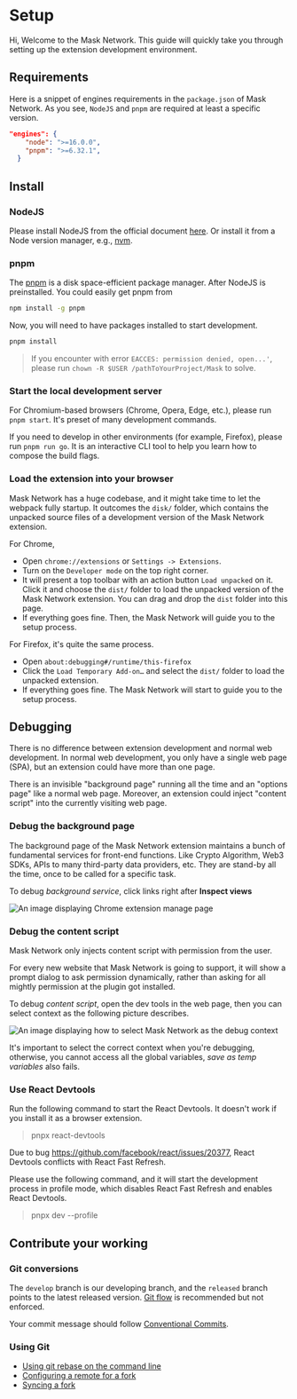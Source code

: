 # Setup

Hi, Welcome to the Mask Network. This guide will quickly take you through setting up the extension development environment.

## Requirements

Here is a snippet of engines requirements in the `package.json` of Mask Network. As you see, `NodeJS` and `pnpm` are required at least a specific version.

```json
"engines": {
    "node": ">=16.0.0",
    "pnpm": ">=6.32.1",
  }
```

## Install

### NodeJS

Please install NodeJS from the official document [here](https://nodejs.org/en/). Or install it from a Node version manager, e.g., [nvm](https://github.com/nvm-sh/nvm).

### pnpm

The [pnpm](https://pnpm.io/) is a disk space-efficient package manager. After NodeJS is preinstalled. You could easily get pnpm from

```bash
npm install -g pnpm
```

Now, you will need to have packages installed to start development.

```bash
pnpm install
```

> If you encounter with error `EACCES: permission denied, open...'`, please run `chown -R $USER /pathToYourProject/Mask` to solve.

### Start the local development server

For Chromium-based browsers (Chrome, Opera, Edge, etc.), please run `pnpm start`. It's preset of many development commands.

If you need to develop in other environments (for example, Firefox), please run `pnpm run go`. It is an interactive CLI tool to help you learn how to compose the build flags.

### Load the extension into your browser

Mask Network has a huge codebase, and it might take time to let the webpack fully startup. It outcomes the `disk/` folder, which contains the unpacked source files of a development version of the Mask Network extension.

For Chrome,

- Open `chrome://extensions` or `Settings -> Extensions`.
- Turn on the `Developer mode` on the top right corner.
- It will present a top toolbar with an action button `Load unpacked` on it. Click it and choose the `dist/` folder to load the unpacked version of the Mask Network extension. You can drag and drop the `dist` folder into this page.
- If everything goes fine. Then, the Mask Network will guide you to the setup process.

For Firefox, it's quite the same process.

- Open `about:debugging#/runtime/this-firefox`
- Click the `Load Temporary Add-on…` and select the `dist/` folder to load the unpacked extension.
- If everything goes fine. The Mask Network will start to guide you to the setup process.

## Debugging

There is no difference between extension development and normal web development. In normal web development, you only have a single web page (SPA), but an extension could have more than one page.

There is an invisible "background page" running all the time and an "options page" like a normal web page. Moreover, an extension could inject "content script" into the currently visiting web page.

### Debug the background page

The background page of the Mask Network extension maintains a bunch of fundamental services for front-end functions. Like Crypto Algorithm, Web3 SDKs, APIs to many third-party data providers, etc. They are stand-by all the time, once to be called for a specific task.

To debug _background service_, click links right after **Inspect views**

![An image displaying Chrome extension manage page](https://user-images.githubusercontent.com/5390719/103509131-5ce0cb00-4e9d-11eb-9aec-b24b9888b863.png)

### Debug the content script

Mask Network only injects content script with permission from the user.

For every new website that Mask Network is going to support, it will show a prompt dialog to ask permission dynamically, rather than asking for all mightly permission at the plugin got installed.

To debug _content script_, open the dev tools in the web page,
then you can select context as the following picture describes.

![An image displaying how to select Mask Network as the debug context](https://user-images.githubusercontent.com/5390719/103509436-1a6bbe00-4e9e-11eb-9b18-bde021337944.png)

It's important to select the correct context when you're debugging,
otherwise, you cannot access all the global variables,
_save as temp variables_ also fails.

### Use React Devtools

Run the following command to start the React Devtools. It doesn't work if you install it as a browser extension.

> pnpx react-devtools

Due to bug <https://github.com/facebook/react/issues/20377>, React Devtools conflicts with React Fast Refresh.

Please use the following command, and it will start the development process in profile mode, which disables React Fast Refresh and enables React Devtools.

> pnpx dev --profile

## Contribute your working

### Git conversions

The `develop` branch is our developing branch, and the `released` branch points to the latest released version.
[Git flow](https://github.com/nvie/gitflow) is recommended but not enforced.

Your commit message should follow [Conventional Commits](https://www.conventionalcommits.org).

### Using Git

- [Using git rebase on the command line](https://docs.github.com/en/github/getting-started-with-github/using-git-rebase-on-the-command-line)
- [Configuring a remote for a fork](https://docs.github.com/en/github/collaborating-with-issues-and-pull-requests/configuring-a-remote-for-a-fork)
- [Syncing a fork](https://docs.github.com/en/github/collaborating-with-issues-and-pull-requests)
